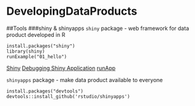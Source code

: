 # DevelopingDataProducts
##Tools
###shiny & shinyapps
`shiny` package - web framework for data product developed in R

```{r eval=FALSE}
install.packages("shiny")
library(shiny)
runExample("01_hello")
```

[Shiny](http://shiny.rstudio.com/)
[Debugging Shiny Application](http://shiny.rstudio.com/articles/debugging.html)
[runApp](http://shiny.rstudio.com/reference/shiny/latest/runApp.html)

`shinyapps` package - make data product available to everyone
```{r eval=FALSE}
install.packages("devtools")
devtools::install_github('rstudio/shinyapps')
```
